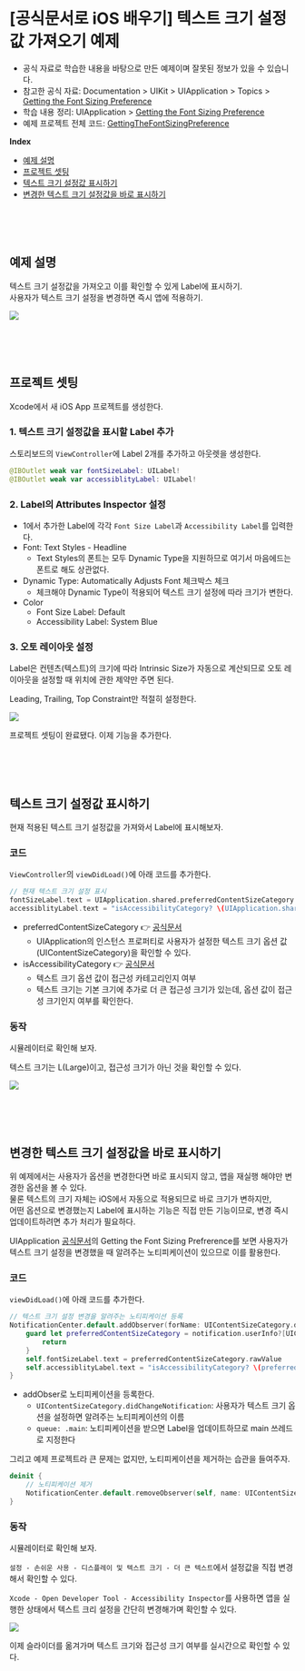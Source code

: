 # [공식문서로 iOS 배우기] 텍스트 크기 설정값 가져오기 예제

- 공식 자료로 학습한 내용을 바탕으로 만든 예제이며 잘못된 정보가 있을 수 있습니다.
- 참고한 공식 자료: Documentation > UIKit > UIApplication > Topics > [Getting the Font Sizing Preference](https://developer.apple.com/documentation/uikit/uiapplication)
- 학습 내용 정리: UIApplication > [Getting the Font Sizing Preference](./Getting-the-Font-Sizing-Preference.md)
- 예제 프로젝트 전체 코드: [GettingTheFontSizingPreference](./GettingTheFontSizingPreference/)

**Index**
- [예제 설명](#예제-설명)
- [프로젝트 셋팅](#프로젝트-셋팅)
- [텍스트 크기 설정값 표시하기](#텍스트-크기-설정값-표시하기)
- [변경한 텍스트 크기 설정값을 바로 표시하기](#변경한-텍스트-크기-설정값을-바로-표시하기)

<br/><br/><br/>



## 예제 설명

텍스트 크기 설정값을 가져오고 이를 확인할 수 있게 Label에 표시하기.  
사용자가 텍스트 크기 설정을 변경하면 즉시 앱에 적용하기.

![](./GettingTheFontSizingPreference/Images/GettingTheFontSizingPreference_Demo.gif)

<br/><br/><br/>



## 프로젝트 셋팅

Xcode에서 새 iOS App 프로젝트를 생성한다.

### 1. 텍스트 크기 설정값을 표시할 Label 추가

스토리보드의 `ViewController`에 Label 2개를 추가하고 아웃렛을 생성한다.

~~~swift
@IBOutlet weak var fontSizeLabel: UILabel!
@IBOutlet weak var accessiblityLabel: UILabel!
~~~
  
### 2. Label의 Attributes Inspector 설정

- 1에서 추가한 Label에 각각 `Font Size Label`과 `Accessibility Label`를 입력한다.
- Font: Text Styles - Headline
    - Text Styles의 폰트는 모두 Dynamic Type을 지원하므로 여기서 마음에드는 폰트로 해도 상관없다.
- Dynamic Type: Automatically Adjusts Font 체크박스 체크 
    - 체크해야 Dynamic Type이 적용되어 텍스트 크기 설정에 따라 크기가 변한다.
- Color
    - Font Size Label: Default
    - Accessibility Label: System Blue

### 3. 오토 레이아웃 설정

Label은 컨텐츠(텍스트)의 크기에 따라 Intrinsic Size가 자동으로 계산되므로 오토 레이아웃을 설정할 때 위치에 관한 제약만 주면 된다.
  
Leading, Trailing, Top Constraint만 적절히 설정한다.

![](./GettingTheFontSizingPreference/Images/AutoLayout.png)

프로젝트 셋팅이 완료됐다. 이제 기능을 추가한다.

<br/><br/><br/>



## 텍스트 크기 설정값 표시하기

현재 적용된 텍스트 크기 설정값을 가져와서 Label에 표시해보자.  

### 코드 

`ViewController`의 `viewDidLoad()`에 아래 코드를 추가한다.

~~~swift
// 현재 텍스트 크기 설정 표시
fontSizeLabel.text = UIApplication.shared.preferredContentSizeCategory.rawValue
accessiblityLabel.text = "isAccessibilityCategory? \(UIApplication.shared.preferredContentSizeCategory.isAccessibilityCategory)"
~~~

- preferredContentSizeCategory 👉 [공식문서](https://developer.apple.com/documentation/uikit/uiapplication/1623048-preferredcontentsizecategory)
    - UIApplication의 인스턴스 프로퍼티로 사용자가 설정한 텍스트 크기 옵션 값(UIContentSizeCategory)을 확인할 수 있다.
- isAccessibilityCategory 👉 [공식문서](https://developer.apple.com/documentation/uikit/uicontentsizecategory/2897444-isaccessibilitycategory)
     - 텍스트 크기 옵션 값이 접근성 카테고리인지 여부
     - 텍스트 크기는 기본 크기에 추가로 더 큰 접근성 크기가 있는데, 옵션 값이 접근성 크기인지 여부를 확인한다.

### 동작

시뮬레이터로 확인해 보자.  
  
텍스트 크기는 L(Large)이고, 접근성 크기가 아닌 것을 확인할 수 있다.

![](./GettingTheFontSizingPreference/Images/CurrentFontSize.png)



<br/><br/><br/>



## 변경한 텍스트 크기 설정값을 바로 표시하기

위 예제에서는 사용자가 옵션을 변경한다면 바로 표시되지 않고, 앱을 재실행 해야만 변경한 옵션을 볼 수 있다.  
물론 텍스트의 크기 자체는 iOS에서 자동으로 적용되므로 바로 크기가 변하지만,  
어떤 옵션으로 변경했는지 Label에 표시하는 기능은 직접 만든 기능이므로, 변경 즉시 업데이트하려면 추가 처리가 필요하다.
  
UIApplication [공식문서](https://developer.apple.com/documentation/uikit/uiapplication)의 Getting the Font Sizing Prefrerence를 보면 사용자가 텍스트 크기 설정을 변경했을 때 알려주는 노티피케이션이 있으므로 이를 활용한다.

### 코드 

`viewDidLoad()`에 아래 코드를 추가한다.

~~~swift
// 텍스트 크기 설정 변경을 알려주는 노티피케이션 등록
NotificationCenter.default.addObserver(forName: UIContentSizeCategory.didChangeNotification, object: nil, queue: .main) { (notification) in
    guard let preferredContentSizeCategory = notification.userInfo?[UIContentSizeCategory.newValueUserInfoKey] as? UIContentSizeCategory else {
        return
    }
    self.fontSizeLabel.text = preferredContentSizeCategory.rawValue
    self.accessiblityLabel.text = "isAccessibilityCategory? \(preferredContentSizeCategory.isAccessibilityCategory)"
}
~~~

- addObser로 노티피케이션을 등록한다.
    - `UIContentSizeCategory.didChangeNotification`: 사용자가 텍스트 크기 옵션을 설정하면 알려주는 노티피케이션의 이름
    - `queue: .main`: 노티피케이션을 받으면 Label을 업데이트하므로 main 쓰레드로 지정한다
  
그리고 예제 프로젝트라 큰 문제는 없지만, 노티피케이션을 제거하는 습관을 들여주자.

~~~swift
deinit {
    // 노티피케이션 제거
    NotificationCenter.default.removeObserver(self, name: UIContentSizeCategory.didChangeNotification, object: nil)
}
~~~

### 동작

시뮬레이터로 확인해 보자.

`설정 - 손쉬운 사용 - 디스플레이 및 텍스트 크기 - 더 큰 텍스트`에서 설정값을 직접 변경해서 확인할 수 있다.

`Xcode - Open Developer Tool - Accessibility Inspector`를 사용하면 앱을 실행한 상태에서 텍스트 크리 설정을 간단히 변경해가며 확인할 수 있다.

![](./GettingTheFontSizingPreference/Images/GettingTheFontSizingPreference_Demo.gif)

이제 슬라이더를 옮겨가며 텍스트 크기와 접근성 크기 여부를 실시간으로 확인할 수 있다.

